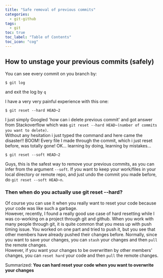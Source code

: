 ```yaml
---
title: "Safe removal of previous commits"
categories:
  - git-github
tags:
  - git
toc: true
toc_label: "Table of Contents"
toc_icon: "cog"
---
```

## How to unstage your previous commits (safely)
You can see every commit on you branch by:
```
$ git log
```
and exit the log by `q`

I have a very very painful experience with this one:
```
$ git reset --hard HEAD~2
```
I just simply Googled 'how can i delete previous commit' and got answer from Stackoverflow
which was `git reset --hard HEAD~(number of commits you want to delete)`.  
Without any hesitation i just typed the command and here came the disaster!! BOOM! Every file I made
through the commit, which i just reset before, was totally gone! OK... learning by doing, learning by mistakes...  

```
$ git reset --soft HEAD~2
```
Guys, this is the safest way to remove your previous commits, as you can infer from the argument `--soft`.
If you want to keep your work/files in your local directory or remote repo, and just undo the commit you made before,
do `git reset --soft HEAD~n`.  

### Then when do you actually use git reset --hard?
Of course you can use it when you really want to reset your code because your code was like such a garbage.  
However, recently, I found a really good use case of hard resetting while I was co-working on a project through git and github.
When you work with many people through git, it is quite common that you mess up with push timing issue. 
You worked on one part and tried to push it, but you see that other members have already pushed their changes before. 
Normally, since you want to save your changes, you can `stash` your changes and then `pull` the remote changes.  
However, if you want your changes to be overwritten by other members' changes, you can `reset hard` your code and then `pull` the remote changes.  

Summarized: **You can hard reset your code when you want to overwrite your changes**